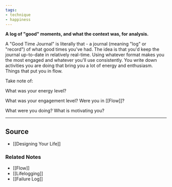 ```yaml
---
tags:
- technique
- happiness
---
```

**A log of "good" moments, and what the context was, for analysis.**

A "Good Time Journal" is literally that - a journal (meaning "log" or "record") of what good times you've had. The idea is that you'd keep the journal up-to-date in relatively real-time. Using whatever format makes you the most engaged and whatever you'll use consistently. You write down activities you are doing that bring you a lot of energy and enthusiasm. Things that put you in flow. 

Take note of:

What was your energy level?

What was your engagement level? Were you in [[Flow]]?

What were you doing? What is motivating you?

---

## Source
- [[Designing Your Life]]

### Related Notes
- [[Flow]] 
- [[Lifelogging]] 
- [[Failure Log]]
